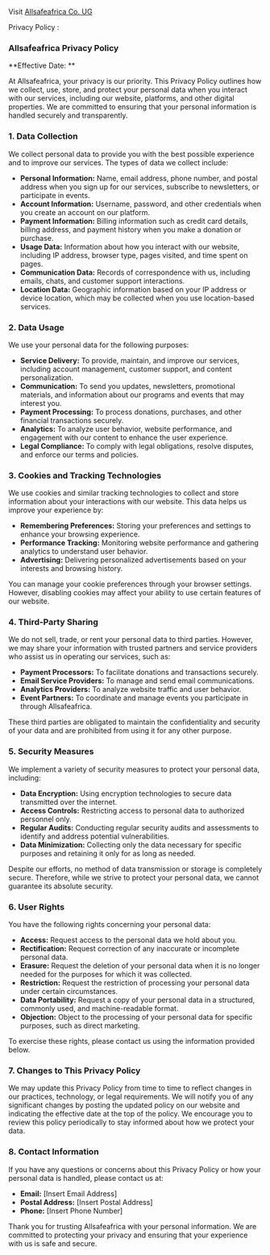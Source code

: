 Visit <a href="https://allsafeafrica.netlify.app/">Allsafeafrica Co. UG</a>

Privacy Policy :

### **Allsafeafrica Privacy Policy**

**Effective Date: **

At Allsafeafrica, your privacy is our priority. This Privacy Policy outlines how we collect, use, store, and protect your personal data when you interact with our services, including our website, platforms, and other digital properties. We are committed to ensuring that your personal information is handled securely and transparently.

### **1. Data Collection**

We collect personal data to provide you with the best possible experience and to improve our services. The types of data we collect include:

- **Personal Information:** Name, email address, phone number, and postal address when you sign up for our services, subscribe to newsletters, or participate in events.
- **Account Information:** Username, password, and other credentials when you create an account on our platform.
- **Payment Information:** Billing information such as credit card details, billing address, and payment history when you make a donation or purchase.
- **Usage Data:** Information about how you interact with our website, including IP address, browser type, pages visited, and time spent on pages.
- **Communication Data:** Records of correspondence with us, including emails, chats, and customer support interactions.
- **Location Data:** Geographic information based on your IP address or device location, which may be collected when you use location-based services.

### **2. Data Usage**

We use your personal data for the following purposes:

- **Service Delivery:** To provide, maintain, and improve our services, including account management, customer support, and content personalization.
- **Communication:** To send you updates, newsletters, promotional materials, and information about our programs and events that may interest you.
- **Payment Processing:** To process donations, purchases, and other financial transactions securely.
- **Analytics:** To analyze user behavior, website performance, and engagement with our content to enhance the user experience.
- **Legal Compliance:** To comply with legal obligations, resolve disputes, and enforce our terms and policies.

### **3. Cookies and Tracking Technologies**

We use cookies and similar tracking technologies to collect and store information about your interactions with our website. This data helps us improve your experience by:

- **Remembering Preferences:** Storing your preferences and settings to enhance your browsing experience.
- **Performance Tracking:** Monitoring website performance and gathering analytics to understand user behavior.
- **Advertising:** Delivering personalized advertisements based on your interests and browsing history.

You can manage your cookie preferences through your browser settings. However, disabling cookies may affect your ability to use certain features of our website.

### **4. Third-Party Sharing**

We do not sell, trade, or rent your personal data to third parties. However, we may share your information with trusted partners and service providers who assist us in operating our services, such as:

- **Payment Processors:** To facilitate donations and transactions securely.
- **Email Service Providers:** To manage and send email communications.
- **Analytics Providers:** To analyze website traffic and user behavior.
- **Event Partners:** To coordinate and manage events you participate in through Allsafeafrica.

These third parties are obligated to maintain the confidentiality and security of your data and are prohibited from using it for any other purpose.

### **5. Security Measures**

We implement a variety of security measures to protect your personal data, including:

- **Data Encryption:** Using encryption technologies to secure data transmitted over the internet.
- **Access Controls:** Restricting access to personal data to authorized personnel only.
- **Regular Audits:** Conducting regular security audits and assessments to identify and address potential vulnerabilities.
- **Data Minimization:** Collecting only the data necessary for specific purposes and retaining it only for as long as needed.

Despite our efforts, no method of data transmission or storage is completely secure. Therefore, while we strive to protect your personal data, we cannot guarantee its absolute security.

### **6. User Rights**

You have the following rights concerning your personal data:

- **Access:** Request access to the personal data we hold about you.
- **Rectification:** Request correction of any inaccurate or incomplete personal data.
- **Erasure:** Request the deletion of your personal data when it is no longer needed for the purposes for which it was collected.
- **Restriction:** Request the restriction of processing your personal data under certain circumstances.
- **Data Portability:** Request a copy of your personal data in a structured, commonly used, and machine-readable format.
- **Objection:** Object to the processing of your personal data for specific purposes, such as direct marketing.

To exercise these rights, please contact us using the information provided below.

### **7. Changes to This Privacy Policy**

We may update this Privacy Policy from time to time to reflect changes in our practices, technology, or legal requirements. We will notify you of any significant changes by posting the updated policy on our website and indicating the effective date at the top of the policy. We encourage you to review this policy periodically to stay informed about how we protect your data.

### **8. Contact Information**

If you have any questions or concerns about this Privacy Policy or how your personal data is handled, please contact us at:

- **Email:** [Insert Email Address]
- **Postal Address:** [Insert Postal Address]
- **Phone:** [Insert Phone Number]

Thank you for trusting Allsafeafrica with your personal information. We are committed to protecting your privacy and ensuring that your experience with us is safe and secure.
